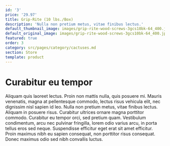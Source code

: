 ```yaml
---
id: '3'
price: '29.97'
title: Grip-Rite (10 lbs./Box)
description: 'Nulla non pretium metus, vitae finibus lectus.'
default_thumbnail_image: images/grip-rite-wood-screws-3gcs10bk-64_400.jpg
default_original_image: images/grip-rite-wood-screws-3gcs10bk-64_400.jpg
featured: true
order: 3
category: src/pages/category/cactuses.md
section: Store
template: product
---
```


# Curabitur eu tempor

Aliquam quis laoreet lectus. Proin non mattis nulla, quis posuere mi. Mauris venenatis, magna at pellentesque commodo, lectus risus vehicula elit, nec dignissim nisl sapien id leo. Nulla non pretium metus, vitae finibus lectus. Aliquam in posuere risus. Curabitur ultrices ornare magna porttitor commodo. Curabitur eu tempor orci, sed pretium quam. Vestibulum condimentum, arcu nec pulvinar fringilla, lorem odio varius arcu, in porta tellus eros sed neque. Suspendisse efficitur eget erat sit amet efficitur. Proin maximus nibh eu sapien consequat, non porttitor risus consequat. Donec maximus odio sed nibh convallis luctus.